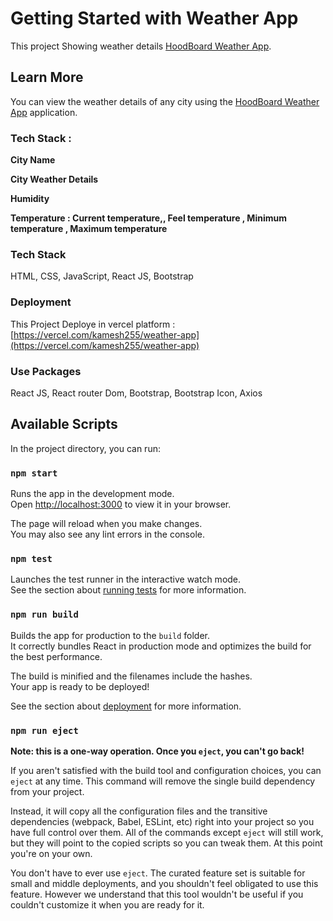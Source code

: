 # Getting Started with Weather App

This project Showing weather details [HoodBoard Weather App](https://hood-weather-app.vercel.app/).


## Learn More 

You can view the weather details of any city using the [HoodBoard Weather App](https://hood-weather-app.vercel.app/) application.

### Tech Stack :

**City Name**

**City Weather Details**

**Humidity**

**Temperature  : Current temperature,, Feel temperature , Minimum temperature , Maximum  temperature**



### Tech Stack

HTML, CSS, JavaScript, React JS, Bootstrap 

### Deployment

This Project Deploye in vercel  platform  : [https://vercel.com/kamesh255/weather-app](https://vercel.com/kamesh255/weather-app)

### Use Packages

React JS, React router Dom, Bootstrap, Bootstrap Icon, Axios 
 

## Available Scripts

In the project directory, you can run:

### `npm start`

Runs the app in the development mode.\
Open [http://localhost:3000](http://localhost:3000) to view it in your browser.

The page will reload when you make changes.\
You may also see any lint errors in the console.

### `npm test`

Launches the test runner in the interactive watch mode.\
See the section about [running tests](https://facebook.github.io/create-react-app/docs/running-tests) for more information.

### `npm run build`

Builds the app for production to the `build` folder.\
It correctly bundles React in production mode and optimizes the build for the best performance.

The build is minified and the filenames include the hashes.\
Your app is ready to be deployed!

See the section about [deployment](https://facebook.github.io/create-react-app/docs/deployment) for more information.

### `npm run eject`

**Note: this is a one-way operation. Once you `eject`, you can't go back!**

If you aren't satisfied with the build tool and configuration choices, you can `eject` at any time. This command will remove the single build dependency from your project.

Instead, it will copy all the configuration files and the transitive dependencies (webpack, Babel, ESLint, etc) right into your project so you have full control over them. All of the commands except `eject` will still work, but they will point to the copied scripts so you can tweak them. At this point you're on your own.

You don't have to ever use `eject`. The curated feature set is suitable for small and middle deployments, and you shouldn't feel obligated to use this feature. However we understand that this tool wouldn't be useful if you couldn't customize it when you are ready for it.
